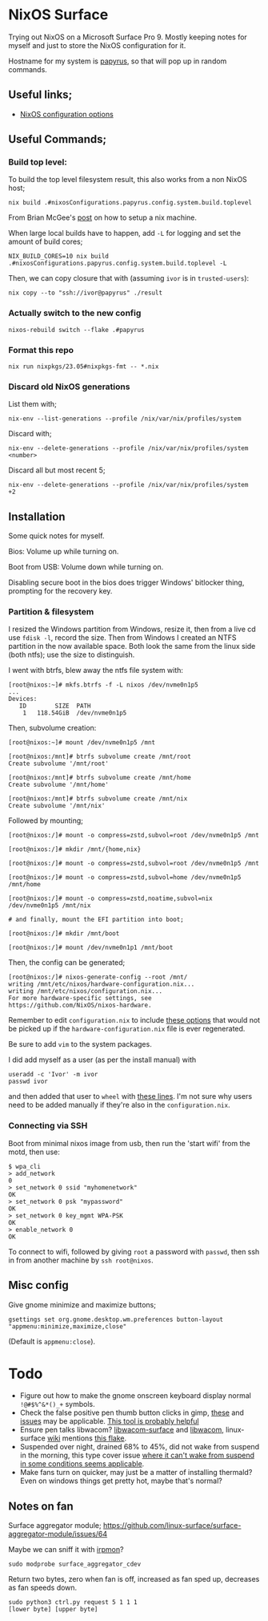 # NixOS Surface

Trying out NixOS on a Microsoft Surface Pro 9. Mostly keeping notes for myself and just to store the
NixOS configuration for it.

Hostname for my system is [papyrus](https://en.wikipedia.org/wiki/Papyrus), so that will pop up in
random commands.

## Useful links;

- [NixOS configuration options](https://nixos.org/manual/nixos/stable/options)

## Useful Commands;

### Build top level:
To build the top level filesystem result, this also works from a non NixOS host;
```
nix build .#nixosConfigurations.papyrus.config.system.build.toplevel
```
From Brian McGee's [post](https://bmcgee.ie/posts/2022/12/setting-up-my-new-laptop-nix-style/) on
how to setup a nix machine.

When large local builds have to happen, add `-L` for logging and set the amount of build cores;
```
NIX_BUILD_CORES=10 nix build .#nixosConfigurations.papyrus.config.system.build.toplevel -L
```

Then, we can copy closure that with (assuming `ivor` is in `trusted-users`):
```
nix copy --to "ssh://ivor@papyrus" ./result
```

### Actually switch to the new config
```
nixos-rebuild switch --flake .#papyrus
```

### Format this repo
```
nix run nixpkgs/23.05#nixpkgs-fmt -- *.nix
```

### Discard old NixOS generations
List them with;
```
nix-env --list-generations --profile /nix/var/nix/profiles/system
```

Discard with;
```
nix-env --delete-generations --profile /nix/var/nix/profiles/system <number>
```

Discard all but most recent 5;
```
nix-env --delete-generations --profile /nix/var/nix/profiles/system  +2
```


## Installation

Some quick notes for myself.

Bios: Volume up while turning on.

Boot from USB: Volume down while turning on.

Disabling secure boot in the bios does trigger Windows' bitlocker thing, prompting for the recovery
key.

### Partition & filesystem
I resized the Windows partition from Windows, resize it, then from a live cd use `fdisk -l`, record
the size. Then from Windows I created an NTFS partition in the now available space. Both look the
same from the linux side (both ntfs); use the size to distinguish.

I went with btrfs, blew away the ntfs file system with:
```
[root@nixos:~]# mkfs.btrfs -f -L nixos /dev/nvme0n1p5
...
Devices:
   ID        SIZE  PATH
    1   118.54GiB  /dev/nvme0n1p5
```

Then, subvolume creation:
```
[root@nixos:~]# mount /dev/nvme0n1p5 /mnt

[root@nixos:/mnt]# btrfs subvolume create /mnt/root
Create subvolume '/mnt/root'

[root@nixos:/mnt]# btrfs subvolume create /mnt/home
Create subvolume '/mnt/home'

[root@nixos:/mnt]# btrfs subvolume create /mnt/nix
Create subvolume '/mnt/nix'
```

Followed by mounting;
```
[root@nixos:/]# mount -o compress=zstd,subvol=root /dev/nvme0n1p5 /mnt

[root@nixos:/]# mkdir /mnt/{home,nix}

[root@nixos:/]# mount -o compress=zstd,subvol=root /dev/nvme0n1p5 /mnt

[root@nixos:/]# mount -o compress=zstd,subvol=home /dev/nvme0n1p5 /mnt/home

[root@nixos:/]# mount -o compress=zstd,noatime,subvol=nix /dev/nvme0n1p5 /mnt/nix

# and finally, mount the EFI partition into boot;

[root@nixos:/]# mkdir /mnt/boot

[root@nixos:/]# mount /dev/nvme0n1p1 /mnt/boot
```

Then, the config can be generated;
```
[root@nixos:/]# nixos-generate-config --root /mnt/
writing /mnt/etc/nixos/hardware-configuration.nix...
writing /mnt/etc/nixos/configuration.nix...
For more hardware-specific settings, see https://github.com/NixOS/nixos-hardware.
```

Remember to edit `configuration.nix` to include [these options](https://github.com/iwanders/nixos-surface/blob/f6381fc11bc01aea1f2c7a338a701a8364142b84/configuration.nix#L41-L45) that would not be picked up if the `hardware-configuration.nix` file is ever regenerated.

Be sure to add `vim` to the system packages.

I did add myself as a user (as per the install manual) with
```
useradd -c 'Ivor' -m ivor
passwd ivor
```
and then added that user to `wheel` with [these lines](https://github.com/iwanders/nixos-surface/blob/1390c857bdce481f25ad90bfe0f543bcf82ede7a/configuration.nix#L61-L69). I'm not sure
why users need to be added manually if they're also in the `configuration.nix`.

### Connecting via SSH

Boot from minimal nixos image from usb, then run the 'start wifi' from the motd, then use:

```
$ wpa_cli
> add_network
0
> set_network 0 ssid "myhomenetwork"
OK
> set_network 0 psk "mypassword"
OK
> set_network 0 key_mgmt WPA-PSK
OK
> enable_network 0
OK
```

To connect to wifi, followed by giving `root` a password with `passwd`, then ssh in from another
machine by `ssh root@nixos`.

## Misc config

Give gnome minimize and maximize buttons;
```
gsettings set org.gnome.desktop.wm.preferences button-layout "appmenu:minimize,maximize,close"
```
(Default is `appmenu:close`).




# Todo

- Figure out how to make the gnome onscreen keyboard display normal `!@#$%^&*()_+` symbols.
- Check the false positive pen thumb button clicks in gimp, [these](https://github.com/linux-surface/iptsd/issues/102) and [issues](https://github.com/quo/iptsd/issues/5) may be applicable. [This tool is probably helpful](https://patrickhlauke.github.io/touch/pen-tracker/)
- Ensure pen talks libwacom? [libwacom-surface](https://github.com/linux-surface/libwacom-surface/tree/master) and [libwacom](https://github.com/linux-surface/libwacom), linux-surface [wiki](https://github.com/linux-surface/linux-surface/wiki/Installation-and-Setup) mentions [this flake](https://github.com/hpfr/system/blob/2e5b3b967b0436203d7add6adbd6b6f55e87cf3c/hosts/linux-surface.nix).
- Suspended over night, drained 68% to 45%, did not wake from suspend in the morning, this type cover issue [where it can't wake from suspend in some conditions seems applicable](https://github.com/linux-surface/linux-surface/issues/1183).
- Make fans turn on quicker, may just be a matter of installing thermald? Even on windows things get pretty hot, maybe that's normal?

  
## Notes on fan
Surface aggregator module; https://github.com/linux-surface/surface-aggregator-module/issues/64

Maybe we can sniff it with [irpmon](https://github.com/linux-surface/surface-aggregator-module/wiki/Development)?

```
sudo modprobe surface_aggregator_cdev
```

Return two bytes, zero when fan is off, increased as fan sped up, decreases as fan speeds down.
```
sudo python3 ctrl.py request 5 1 1 1 
[lower byte] [upper byte]
```

